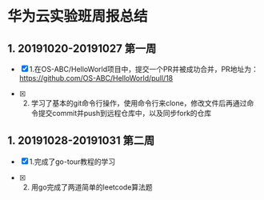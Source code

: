 ﻿# 华为云实验班周报总结

## 1. 20191020-20191027 第一周 

- [x] 1.在OS-ABC/HelloWorld项目中，提交一个PR并被成功合并，PR地址为：https://github.com/OS-ABC/HelloWorld/pull/18

- [x] 2. 学习了基本的git命令行操作，使用命令行来clone，修改文件后再通过命令提交commit并push到远程仓库中，以及同步fork的仓库

## 1. 20191028-20191031 第二周 

- [x] 1.完成了go-tour教程的学习

- [x] 2. 用go完成了两道简单的leetcode算法题  
